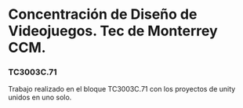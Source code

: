 # Concentración de Diseño de Videojuegos. Tec de Monterrey CCM.

### TC3003C.71
 Trabajo realizado en el bloque TC3003C.71 con los proyectos de unity unidos en uno solo.
